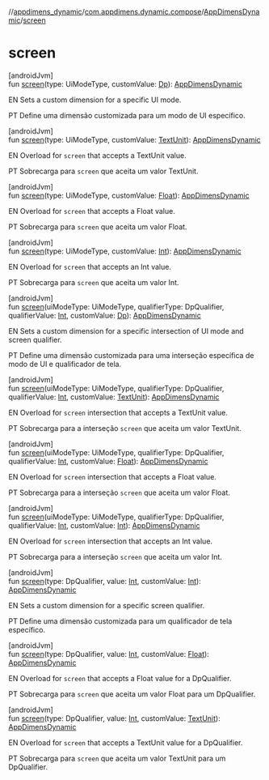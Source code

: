 //[appdimens_dynamic](../../../index.md)/[com.appdimens.dynamic.compose](../index.md)/[AppDimensDynamic](index.md)/[screen](screen.md)

# screen

[androidJvm]\
fun [screen](screen.md)(type: UiModeType, customValue: [Dp](https://developer.android.com/reference/kotlin/androidx/compose/ui/unit/Dp.html)): [AppDimensDynamic](index.md)

EN Sets a custom dimension for a specific UI mode.

PT Define uma dimensão customizada para um modo de UI específico.

[androidJvm]\
fun [screen](screen.md)(type: UiModeType, customValue: [TextUnit](https://developer.android.com/reference/kotlin/androidx/compose/ui/unit/TextUnit.html)): [AppDimensDynamic](index.md)

EN Overload for `screen` that accepts a TextUnit value.

PT Sobrecarga para `screen` que aceita um valor TextUnit.

[androidJvm]\
fun [screen](screen.md)(type: UiModeType, customValue: [Float](https://kotlinlang.org/api/core/kotlin-stdlib/kotlin/-float/index.html)): [AppDimensDynamic](index.md)

EN Overload for `screen` that accepts a Float value.

PT Sobrecarga para `screen` que aceita um valor Float.

[androidJvm]\
fun [screen](screen.md)(type: UiModeType, customValue: [Int](https://kotlinlang.org/api/core/kotlin-stdlib/kotlin/-int/index.html)): [AppDimensDynamic](index.md)

EN Overload for `screen` that accepts an Int value.

PT Sobrecarga para `screen` que aceita um valor Int.

[androidJvm]\
fun [screen](screen.md)(uiModeType: UiModeType, qualifierType: DpQualifier, qualifierValue: [Int](https://kotlinlang.org/api/core/kotlin-stdlib/kotlin/-int/index.html), customValue: [Dp](https://developer.android.com/reference/kotlin/androidx/compose/ui/unit/Dp.html)): [AppDimensDynamic](index.md)

EN Sets a custom dimension for a specific intersection of UI mode and screen qualifier.

PT Define uma dimensão customizada para uma interseção específica de modo de UI e qualificador de tela.

[androidJvm]\
fun [screen](screen.md)(uiModeType: UiModeType, qualifierType: DpQualifier, qualifierValue: [Int](https://kotlinlang.org/api/core/kotlin-stdlib/kotlin/-int/index.html), customValue: [TextUnit](https://developer.android.com/reference/kotlin/androidx/compose/ui/unit/TextUnit.html)): [AppDimensDynamic](index.md)

EN Overload for `screen` intersection that accepts a TextUnit value.

PT Sobrecarga para a interseção `screen` que aceita um valor TextUnit.

[androidJvm]\
fun [screen](screen.md)(uiModeType: UiModeType, qualifierType: DpQualifier, qualifierValue: [Int](https://kotlinlang.org/api/core/kotlin-stdlib/kotlin/-int/index.html), customValue: [Float](https://kotlinlang.org/api/core/kotlin-stdlib/kotlin/-float/index.html)): [AppDimensDynamic](index.md)

EN Overload for `screen` intersection that accepts a Float value.

PT Sobrecarga para a interseção `screen` que aceita um valor Float.

[androidJvm]\
fun [screen](screen.md)(uiModeType: UiModeType, qualifierType: DpQualifier, qualifierValue: [Int](https://kotlinlang.org/api/core/kotlin-stdlib/kotlin/-int/index.html), customValue: [Int](https://kotlinlang.org/api/core/kotlin-stdlib/kotlin/-int/index.html)): [AppDimensDynamic](index.md)

EN Overload for `screen` intersection that accepts an Int value.

PT Sobrecarga para a interseção `screen` que aceita um valor Int.

[androidJvm]\
fun [screen](screen.md)(type: DpQualifier, value: [Int](https://kotlinlang.org/api/core/kotlin-stdlib/kotlin/-int/index.html), customValue: [Int](https://kotlinlang.org/api/core/kotlin-stdlib/kotlin/-int/index.html)): [AppDimensDynamic](index.md)

EN Sets a custom dimension for a specific screen qualifier.

PT Define uma dimensão customizada para um qualificador de tela específico.

[androidJvm]\
fun [screen](screen.md)(type: DpQualifier, value: [Int](https://kotlinlang.org/api/core/kotlin-stdlib/kotlin/-int/index.html), customValue: [Float](https://kotlinlang.org/api/core/kotlin-stdlib/kotlin/-float/index.html)): [AppDimensDynamic](index.md)

EN Overload for `screen` that accepts a Float value for a DpQualifier.

PT Sobrecarga para `screen` que aceita um valor Float para um DpQualifier.

[androidJvm]\
fun [screen](screen.md)(type: DpQualifier, value: [Int](https://kotlinlang.org/api/core/kotlin-stdlib/kotlin/-int/index.html), customValue: [TextUnit](https://developer.android.com/reference/kotlin/androidx/compose/ui/unit/TextUnit.html)): [AppDimensDynamic](index.md)

EN Overload for `screen` that accepts a TextUnit value for a DpQualifier.

PT Sobrecarga para `screen` que aceita um valor TextUnit para um DpQualifier.
